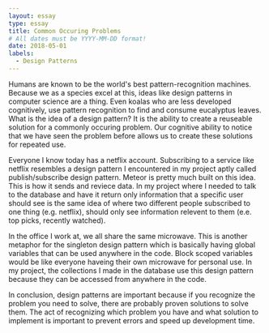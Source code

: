```yaml
---
layout: essay
type: essay
title: Common Occuring Problems
# All dates must be YYYY-MM-DD format!
date: 2018-05-01
labels:
  - Design Patterns
---
```


Humans are known to be the world's best pattern-recognition machines. Because we as a species excel at this, ideas like design patterns in computer science are a thing. Even koalas who are less developed cognitively, use pattern recognition to find and consume eucalyptus leaves. What is the idea of a design pattern? It is the ability to create a reuseable solution for a commonly occuring problem. Our cognitive ability to notice that we have seen the problem before allows us to create these solutions for repeated use. 

Everyone I know today has a netflix account. Subscribing to a service like netflix resembles a design pattern I encountered in my project aptly called  publish/subscribe design pattern. Meteor is pretty much built on this idea. This is how it sends and reviece data. In my project where I needed to talk to the database and have it return only information that a specific user should see is the same idea of where two different people subscribed to one thing (e.g. netflix), should only see information relevent to them (e.e. top picks, recently watched).

In the office I work at, we all share the same microwave. This is another metaphor for the singleton design pattern which is basically having global variables that can be used anywhere in the code. Block scoped variables would be like everyone haveing their own microwave for personal use. In my project, the collections I made in the database use this design pattern because they can be accessed from anywhere in the code.

In conclusion, design patterns are important because if you recognize the problem you need to solve, there are probably proven solutions to solve them. The act of recognizing which problem you have and what solution to implement is important to prevent errors and speed up development time. 

